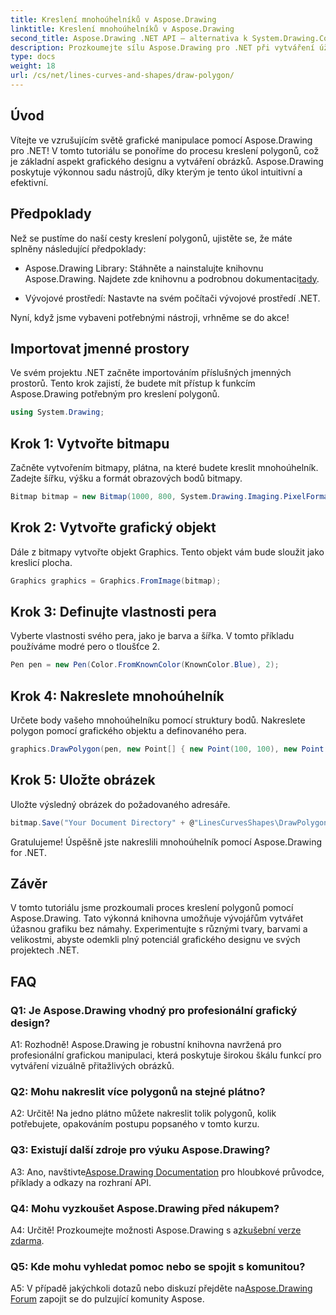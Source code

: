 ```yaml
---
title: Kreslení mnohoúhelníků v Aspose.Drawing
linktitle: Kreslení mnohoúhelníků v Aspose.Drawing
second_title: Aspose.Drawing .NET API – alternativa k System.Drawing.Common
description: Prozkoumejte sílu Aspose.Drawing pro .NET při vytváření úžasné grafiky. Kreslit polygony bez námahy s touto intuitivní knihovnou.
type: docs
weight: 18
url: /cs/net/lines-curves-and-shapes/draw-polygon/
---
```

## Úvod

Vítejte ve vzrušujícím světě grafické manipulace pomocí Aspose.Drawing pro .NET! V tomto tutoriálu se ponoříme do procesu kreslení polygonů, což je základní aspekt grafického designu a vytváření obrázků. Aspose.Drawing poskytuje výkonnou sadu nástrojů, díky kterým je tento úkol intuitivní a efektivní.

## Předpoklady

Než se pustíme do naší cesty kreslení polygonů, ujistěte se, že máte splněny následující předpoklady:

- Aspose.Drawing Library: Stáhněte a nainstalujte knihovnu Aspose.Drawing. Najdete zde knihovnu a podrobnou dokumentaci[tady](https://reference.aspose.com/drawing/net/).

- Vývojové prostředí: Nastavte na svém počítači vývojové prostředí .NET.

Nyní, když jsme vybaveni potřebnými nástroji, vrhněme se do akce!

## Importovat jmenné prostory

Ve svém projektu .NET začněte importováním příslušných jmenných prostorů. Tento krok zajistí, že budete mít přístup k funkcím Aspose.Drawing potřebným pro kreslení polygonů.

```csharp
using System.Drawing;
```

## Krok 1: Vytvořte bitmapu

Začněte vytvořením bitmapy, plátna, na které budete kreslit mnohoúhelník. Zadejte šířku, výšku a formát obrazových bodů bitmapy.

```csharp
Bitmap bitmap = new Bitmap(1000, 800, System.Drawing.Imaging.PixelFormat.Format32bppPArgb);
```

## Krok 2: Vytvořte grafický objekt

Dále z bitmapy vytvořte objekt Graphics. Tento objekt vám bude sloužit jako kreslicí plocha.

```csharp
Graphics graphics = Graphics.FromImage(bitmap);
```

## Krok 3: Definujte vlastnosti pera

Vyberte vlastnosti svého pera, jako je barva a šířka. V tomto příkladu používáme modré pero o tloušťce 2.

```csharp
Pen pen = new Pen(Color.FromKnownColor(KnownColor.Blue), 2);
```

## Krok 4: Nakreslete mnohoúhelník

Určete body vašeho mnohoúhelníku pomocí struktury bodů. Nakreslete polygon pomocí grafického objektu a definovaného pera.

```csharp
graphics.DrawPolygon(pen, new Point[] { new Point(100, 100), new Point(500, 700), new Point(900, 100) });
```

## Krok 5: Uložte obrázek

Uložte výsledný obrázek do požadovaného adresáře.

```csharp
bitmap.Save("Your Document Directory" + @"LinesCurvesShapes\DrawPolygon_out.png");
```

Gratulujeme! Úspěšně jste nakreslili mnohoúhelník pomocí Aspose.Drawing for .NET.

## Závěr

V tomto tutoriálu jsme prozkoumali proces kreslení polygonů pomocí Aspose.Drawing. Tato výkonná knihovna umožňuje vývojářům vytvářet úžasnou grafiku bez námahy. Experimentujte s různými tvary, barvami a velikostmi, abyste odemkli plný potenciál grafického designu ve svých projektech .NET.

## FAQ

### Q1: Je Aspose.Drawing vhodný pro profesionální grafický design?

A1: Rozhodně! Aspose.Drawing je robustní knihovna navržená pro profesionální grafickou manipulaci, která poskytuje širokou škálu funkcí pro vytváření vizuálně přitažlivých obrázků.

### Q2: Mohu nakreslit více polygonů na stejné plátno?

A2: Určitě! Na jedno plátno můžete nakreslit tolik polygonů, kolik potřebujete, opakováním postupu popsaného v tomto kurzu.

### Q3: Existují další zdroje pro výuku Aspose.Drawing?

 A3: Ano, navštivte[Aspose.Drawing Documentation](https://reference.aspose.com/drawing/net/) pro hloubkové průvodce, příklady a odkazy na rozhraní API.

### Q4: Mohu vyzkoušet Aspose.Drawing před nákupem?

 A4: Určitě! Prozkoumejte možnosti Aspose.Drawing s a[zkušební verze zdarma](https://releases.aspose.com/).

### Q5: Kde mohu vyhledat pomoc nebo se spojit s komunitou?

 A5: V případě jakýchkoli dotazů nebo diskuzí přejděte na[Aspose.Drawing Forum](https://forum.aspose.com/c/diagram/17) zapojit se do pulzující komunity Aspose.